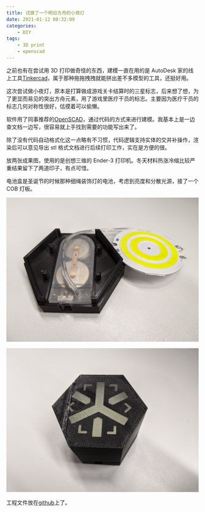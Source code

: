 ```yaml
---
title: 试做了一个明日方舟的小夜灯
date: 2021-01-12 00:32:09
categories:
    - DIY
tags:
    - 3D print
    - openscad
---
```


之前也有在尝试用 3D 打印做奇怪的东西，建模一直在用的是 AutoDesk 家的线上工具[Tinkercad](https://www.tinkercad.com/)，属于那种拖拖拽拽就能拼出差不多模型的工具，还挺好用。

这次尝试做小夜灯，原本是打算做成游戏关卡结算时的三星标志，后来想了想，为了更显而易见的突出方舟元素，用了游戏里医疗干员的标志。主要因为医疗干员的标志几何对称性很好，估摸着可以偷懒。

软件用了同事推荐的[OpenSCAD](https://www.openscad.org/)，通过代码的方式来进行建模。我基本上是一边查文档一边写，很容易就上手找到需要的功能写出来了。

除了没有代码自动格式化这一点略有不习惯，代码逻辑支持实体的交并补操作，渲染后可以意见导出 stl 格式文档进行后续打印工作，实在是方便的很。

<!-- more -->

放两张成果图，使用的是创想三维的 Ender-3 打印机。冬天材料热涨冷缩比较严重结果留下了两道印子，有点可惜。

电池盒是圣诞节的时候那种细绳装饰灯的电池，考虑到亮度和分散光源，接了一个 COB 灯板。

![lamp](/pic/2021-01-12-arknight-lamp/battery.jpg)

![lamp](/pic/2021-01-12-arknight-lamp/lamp.jpg)

工程文件放在[github](https://github.com/Neutralization/Arknights-lamp)上了。
